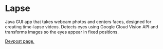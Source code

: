 # Lapse
Java GUI app that takes webcam photos and centers faces, designed for creating time-lapse videos. Detects eyes using Google Cloud Vision API and transforms images so the eyes appear in fixed positions.

[Devpost page.](https://devpost.com/software/lapse)

